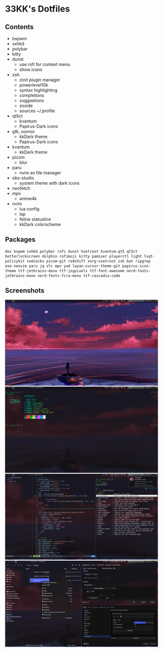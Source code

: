 # 33KK's Dotfiles

## Contents

- bspwm
- sxhkd
- polybar
- kitty
- dunst
	- use rofi for context menu
	- show icons
- zsh
	- zinit plugin manager
	- powerlevel10k
	- syntax highlighting
	- completions
	- suggestions
	- zoxide
	- sources ~/.profile
- qt5ct
	- kvantum
	- Papirus-Dark icons
- gtk, oomox
	- kkDark theme
	- Papirus-Dark icons
- kvantum
	- kkDark theme
- picom
	- blur
- paru
	- nvim as file manager
- obs-studio
	- system theme with dark icons
- neofetch
- mpv
	- anime4k
- nvim
	- lua config
	- lsp
	- feline statusline
	- kkDark colorscheme

## Packages

```
dex bspwm sxhkd polybar rofi dunst hsetroot kvantum-qt5 qt5ct betterlockscreen dolphin rofimoji kitty pamixer playerctl light lxqt-policykit numlockx picom-git redshift xorg-xsetroot zsh bat ripgrep exa neovim paru jq vlc mpv yad layan-cursor-theme-git papirus-icon-theme ttf-jetbrains-mono ttf-joypixels ttf-font-awesome nerd-fonts-jetbrains-mono nerd-fonts-fira-mono ttf-cascadia-code
```

## Screenshots

![Desktop](.dotfiles/screenshots/1.png)
![Kitty terminal and Fish shell](.dotfiles/screenshots/2.png)
![Neovim, Dunst, Zsh](.dotfiles/screenshots/3.png)
![Dolphin, qt5ct, lxappearance](.dotfiles/screenshots/4.png)

